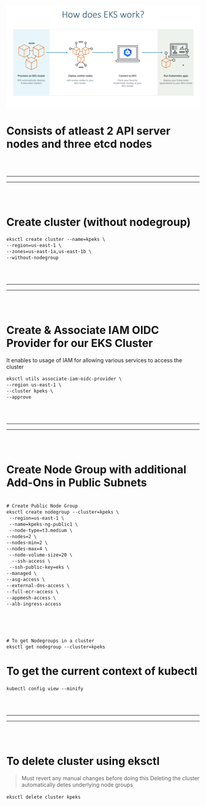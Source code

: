 ![](Images/Pasted%20image%2020230401022932.png)



# Consists of atleast 2 API server nodes and three etcd nodes




<br/>
<br/>

---

---
<br/>
<br/>


 
# Create cluster (without nodegroup)

``` 
eksctl create cluster --name=kpeks \
--region=us-east-1 \
--zones=us-east-1a,us-east-1b \
--without-nodegroup

```



<br/>
<br/>

---

---
<br/>
<br/>



# Create & Associate IAM OIDC Provider for our EKS Cluster

It enables to usage of IAM for allowing various services to access the cluster

``` 
eksctl utils associate-iam-oidc-provider \
--region us-east-1 \
--cluster kpeks \
--approve

```



<br/>
<br/>

---

---
<br/>
<br/>


# Create Node Group with additional Add-Ons in Public Subnets

``` 

# Create Public Node Group   
eksctl create nodegroup --cluster=kpeks \
 --region=us-east-1 \
 --name=kpeks-ng-public1 \
 --node-type=t3.medium \
--nodes=2 \
--nodes-min=2 \
--nodes-max=4 \
 --node-volume-size=20 \
  --ssh-access \
 --ssh-public-key=eks \
--managed \
--asg-access \
--external-dns-access \
--full-ecr-access \
--appmesh-access \
--alb-ingress-access 





# To get Nodegroups in a cluster
eksctl get nodegroup --cluster=kpeks
```


# To get the current context of kubectl

`kubectl config view --minify`



<br/>
<br/>

---

---
<br/>
<br/>




# To delete cluster using eksctl

> Must revert any manual changes before doing this
> Deleting the cluster automatically detes underlying node groups

`eksctl delete cluster kpeks`
